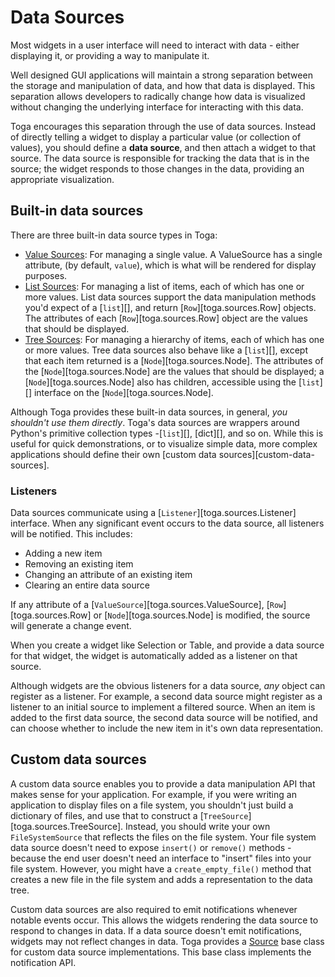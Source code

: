# Data Sources

Most widgets in a user interface will need to interact with data -
either displaying it, or providing a way to manipulate it.

Well designed GUI applications will maintain a strong separation between
the storage and manipulation of data, and how that data is displayed.
This separation allows developers to radically change how data is
visualized without changing the underlying interface for interacting
with this data.

Toga encourages this separation through the use of data sources. Instead
of directly telling a widget to display a particular value (or
collection of values), you should define a **data source**, and then
attach a widget to that source. The data source is responsible for
tracking the data that is in the source; the widget responds to those
changes in the data, providing an appropriate visualization.

## Built-in data sources

There are three built-in data source types in Toga:

- [Value Sources](/reference/api/resources/sources/value_source): For managing a single value. A ValueSource has a single
  attribute, (by default, `value`), which is what will be rendered for
  display purposes.
- [List Sources](../reference/api/resources/sources/list_source): For managing a list of items, each of which has one or
  more values. List data sources support the data manipulation methods
  you'd expect of a [`list`][], and return
  [`Row`][toga.sources.Row] objects. The
  attributes of each [`Row`][toga.sources.Row]
  object are the values that should be displayed.
- [Tree Sources](../reference/api/resources/sources/tree_source): For managing a hierarchy of items, each of which has one
  or more values. Tree data sources also behave like a
  [`list`][], except that each item returned
  is a [`Node`][toga.sources.Node]. The
  attributes of the [`Node`][toga.sources.Node]
  are the values that should be displayed; a
  [`Node`][toga.sources.Node] also has
  children, accessible using the [`list`][]
  interface on the [`Node`][toga.sources.Node].

Although Toga provides these built-in data sources, in general, *you
shouldn't use them directly*. Toga's data sources are wrappers around
Python's primitive collection types -[`list`][], [dict][], and so on. While this
is useful for quick demonstrations, or to visualize simple data, more
complex applications should define their own [custom data sources][custom-data-sources].

### Listeners

Data sources communicate using a
[`Listener`][toga.sources.Listener] interface. When
any significant event occurs to the data source, all listeners will be
notified. This includes:

- Adding a new item
- Removing an existing item
- Changing an attribute of an existing item
- Clearing an entire data source

If any attribute of a [`ValueSource`][toga.sources.ValueSource], [`Row`][toga.sources.Row] or
[`Node`][toga.sources.Node] is modified, the
source will generate a change event.

When you create a widget like Selection or Table, and provide a data
source for that widget, the widget is automatically added as a listener
on that source.

Although widgets are the obvious listeners for a data source, *any*
object can register as a listener. For example, a second data source
might register as a listener to an initial source to implement a
filtered source. When an item is added to the first data source, the
second data source will be notified, and can choose whether to include
the new item in it's own data representation.

## Custom data sources

A custom data source enables you to provide a data manipulation API that
makes sense for your application. For example, if you were writing an
application to display files on a file system, you shouldn't just build
a dictionary of files, and use that to construct a
[`TreeSource`][toga.sources.TreeSource]. Instead, you
should write your own `FileSystemSource` that reflects the files on the
file system. Your file system data source doesn't need to expose
`insert()` or `remove()` methods - because the end user doesn't need an
interface to "insert" files into your file system. However, you might
have a `create_empty_file()` method that creates a new file in the file
system and adds a representation to the data tree.

Custom data sources are also required to emit notifications whenever
notable events occur. This allows the widgets rendering the data source
to respond to changes in data. If a data source doesn't emit
notifications, widgets may not reflect changes in data. Toga provides a
[Source](reference/api/resources/sources/source) base class for custom data source implementations. This base
class implements the notification API.
